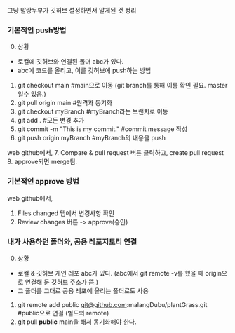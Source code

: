 그냥 말랑두부가 깃허브 설정하면서 알게된 것 정리

### 기본적인 push방법
0. 상황
- 로컬에 깃허브와 연결된 폴더 abc가 있다. 
- abc에 코드를 올리고, 이를 깃허브에 push하는 방법

1. git checkout main #main으로 이동 (git branch를 통해 이름 확인 필요. master일수 있음.)
2. git pull origin main #원격과 동기화
3. git checkout myBranch #myBranch라는 브랜치로 이동
4. git add . #모든 변경 추가
5. git commit -m "This is my commit." #commit message 작성
6. git push origin myBranch #myBranch의 내용을 push

web github에서,
7. Compare & pull request 버튼 클릭하고, create pull request
8. approve되면 merge됨.

### 기본적인 approve 방법
web github에서,
1. Files changed 탭에서 변경사항 확인
2. Review changes 버튼 -> approve(승인)


### 내가 사용하던 폴더와, 공용 레포지토리 연결
0. 상황
- 로컬 & 깃허브 개인 레포 abc가 있다. (abc에서 git remote -v를 했을 때 origin으로 연결해 둔 깃허브 주소가 뜸.)
- 그 폴더를 그대로 공용 레포에 올리는 폴더로도 사용 

1. git remote add public git@github.com:malangDubu/plantGrass.git #public으로 연결 (별도의 remote)
2. git pull **public** main을 해서 동기화해야 한다.



